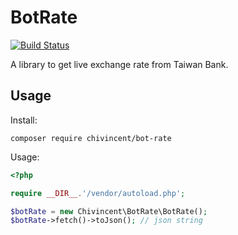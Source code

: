 # BotRate
[![Build Status](https://travis-ci.org/ChiVincent/BotRate.svg?branch=master)](https://travis-ci.org/ChiVincent/BotRate)

A library to get live exchange rate from Taiwan Bank. 

## Usage

Install: 
```
composer require chivincent/bot-rate
```

Usage: 
```php
<?php

require __DIR__.'/vendor/autoload.php'; 

$botRate = new Chivincent\BotRate\BotRate();
$botRate->fetch()->toJson(); // json string
```